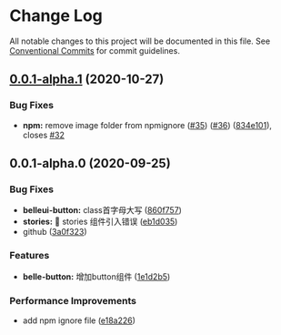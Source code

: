 # Change Log

All notable changes to this project will be documented in this file.
See [Conventional Commits](https://conventionalcommits.org) for commit guidelines.

## [0.0.1-alpha.1](https://github.com/belleui/belleui/compare/v0.0.1-alpha.0...v0.0.1-alpha.1) (2020-10-27)


### Bug Fixes

* **npm:** remove image folder from npmignore ([#35](https://github.com/belleui/belleui/issues/35)) ([#36](https://github.com/belleui/belleui/issues/36)) ([834e101](https://github.com/belleui/belleui/commit/834e101cafed85ed10bf1b957815267f715ac506)), closes [#32](https://github.com/belleui/belleui/issues/32)





## 0.0.1-alpha.0 (2020-09-25)


### Bug Fixes

* **belleui-button:** class首字母大写 ([860f757](https://github.com/belleui/belleui/commit/860f757da345528ff34c37834fc2be0feb57313b))
* **stories:** 🐛  stories 组件引入错误 ([eb1d035](https://github.com/belleui/belleui/commit/eb1d035c21dd03e73b3dbceb20633217a4c46e27))
* github ([3a0f323](https://github.com/belleui/belleui/commit/3a0f323a708a1cd8bbed89304dc3b7188213fd51))


### Features

* **belle-button:** 增加button组件 ([1e1d2b5](https://github.com/belleui/belleui/commit/1e1d2b5e935fab4cb544ff2c21e906927f51869e))


### Performance Improvements

* add npm ignore file ([e18a226](https://github.com/belleui/belleui/commit/e18a22624e59b9282ba976164047cca422a46ca0))
